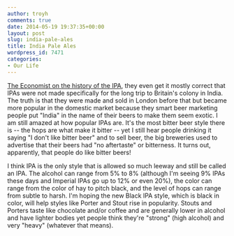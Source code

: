 ```yaml
---
author: troyh
comments: true
date: 2014-05-19 19:37:35+00:00
layout: post
slug: india-pale-ales
title: India Pale Ales
wordpress_id: 7471
categories:
- Our Life
---
```


[The Economist on the history of the IPA](http://www.economist.com/blogs/economist-explains/2014/05/economist-explains-6), they even get it mostly correct that IPAs were not made specifically for the long trip to Britain's colony in India. The truth is that they were made and sold in London before that but became more popular in the domestic market because they smart beer marketing people put "India" in the name of their beers to make them seem exotic. I am still amazed at how popular IPAs are. It's the most bitter beer style there is -- the hops are what make it bitter -- yet I still hear people drinking it saying "I don't like bitter beer" and to sell beer, the big breweries used to advertise that their beers had "no aftertaste" or bitterness. It turns out, apparently, that people do like bitter beers!

I think IPA is the only style that is allowed so much leeway and still be called an IPA. The alcohol can range from 5% to 8% (although I'm seeing 9% IPAs these days and Imperial IPAs go up to 12% or even 20%), the color can range from the color of hay to pitch black, and the level of hops can range from subtle to harsh. I'm hoping the new Black IPA style, which is black in color, will help styles like Porter and Stout rise in popularity. Stouts and Porters taste like chocolate and/or coffee and are generally lower in alcohol and have lighter bodies yet people think they're "strong" (high alcohol) and very "heavy" (whatever that means).


